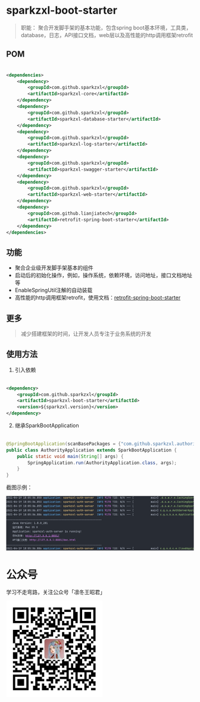 # sparkzxl-boot-starter

> 职能：
> 聚合开发脚手架的基本功能，包含spring boot基本环境，工具类，database，日志，API接口文档，web层以及高性能的http调用框架retrofit

## POM

```xml

<dependencies>
    <dependency>
        <groupId>com.github.sparkzxl</groupId>
        <artifactId>sparkzxl-core</artifactId>
    </dependency>
    <dependency>
        <groupId>com.github.sparkzxl</groupId>
        <artifactId>sparkzxl-database-starter</artifactId>
    </dependency>
    <dependency>
        <groupId>com.github.sparkzxl</groupId>
        <artifactId>sparkzxl-log-starter</artifactId>
    </dependency>
    <dependency>
        <groupId>com.github.sparkzxl</groupId>
        <artifactId>sparkzxl-swagger-starter</artifactId>
    </dependency>
    <dependency>
        <groupId>com.github.sparkzxl</groupId>
        <artifactId>sparkzxl-web-starter</artifactId>
    </dependency>
    <dependency>
        <groupId>com.github.lianjiatech</groupId>
        <artifactId>retrofit-spring-boot-starter</artifactId>
    </dependency>
</dependencies>
```

## 功能

- 聚合企业级开发脚手架基本的组件
- 启动后的初始化操作，例如，操作系统，依赖环境，访问地址，接口文档地址等
- EnableSpringUtil注解的自动装载
- 高性能的http调用框架retrofit，使用文档：[retrofit-spring-boot-starter](https://github.com/LianjiaTech/retrofit-spring-boot-starter)

## 更多

> 减少搭建框架的时间，让开发人员专注于业务系统的开发

## 使用方法

1. 引入依赖

```xml

<dependency>
    <groupId>com.github.sparkzxl</groupId>
    <artifactId>sparkzxl-boot-starter</artifactId>
    <version>${sparkzxl.version}</version>
</dependency>
```

2. 继承SparkBootApplication

```java

@SpringBootApplication(scanBasePackages = {"com.github.sparkzxl.authority"})
public class AuthorityApplication extends SparkBootApplication {
    public static void main(String[] args) {
        SpringApplication.run(AuthorityApplication.class, args);
    }
}
```

截图示例：

![sparkzxl-boot-screenshots](../../images/sparkzxl-boot-screenshots.png)

# 公众号

学习不走弯路，关注公众号「凛冬王昭君」

![wechat-sparkzxl.jpg](../../images/wechat-sparkzxl.jpg)
